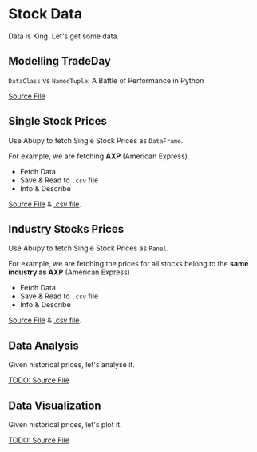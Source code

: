 # Stock Data

Data is King. Let's get some data.

## Modelling TradeDay

`DataClass` vs `NamedTuple`: A Battle of Performance in Python

[Source File](./data/models/README.md) 

## Single Stock Prices

Use Abupy to fetch Single Stock Prices as `DataFrame`. 

For example, we are fetching **AXP** (American Express).

- Fetch Data
- Save & Read to `.csv` file
- Info & Describe

[Source File](./data/historical/stock_price.ipynb) & [.csv file](./data/gen/usAXP_df.csv).

## Industry Stocks Prices

Use Abupy to fetch Single Stock Prices as `Panel`. 

For example, we are fetching the prices for all stocks belong to the **same industry as AXP** (American Express)

- Fetch Data
- Save & Read to `.csv` file
- Info & Describe

[Source File](./data/historical/industry_prices.ipynb) & [.csv file](./data/gen/fin_svs_p.csv).

## Data Analysis

Given historical prices, let's analyse it.

[TODO: Source File](./data/analysis/analysis.ipynb)

## Data Visualization

Given historical prices, let's plot it.

[TODO: Source File](./data/visualization/visualization.ipynb)